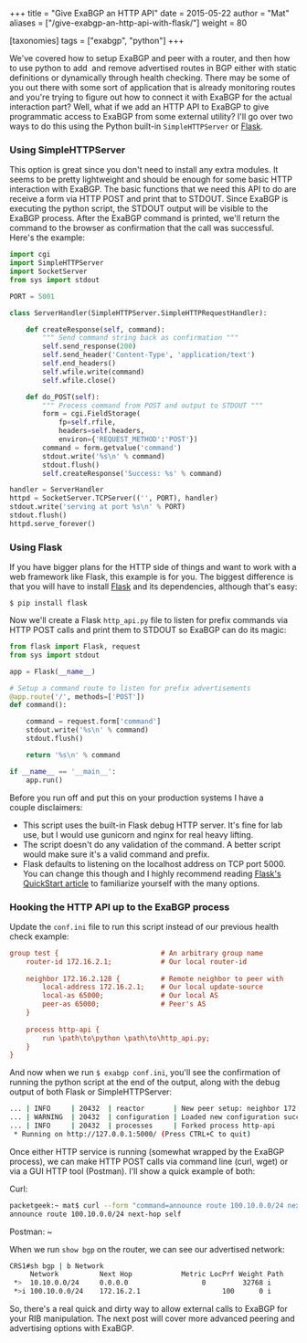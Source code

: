 +++
title = "Give ExaBGP an HTTP API"
date = 2015-05-22
author = "Mat"
aliases = ["/give-exabgp-an-http-api-with-flask/"]
weight = 80

[taxonomies]
tags = ["exabgp", "python"]
+++

We've covered how to setup ExaBGP and peer with a router, and then how to use python to add  and remove advertised routes in BGP either with static definitions or dynamically through health checking. There may be some of you out there with some sort of application that is already monitoring routes and you're trying to figure out how to connect it with ExaBGP for the actual interaction part? Well, what if we add an HTTP API to ExaBGP to give programmatic access to ExaBGP from some external utility? I'll go over two ways to do this using the Python built-in `SimpleHTTPServer` or <a href="//flask.pocoo.org" target="_blank">Flask</a>.

<!-- more -->
### Using SimpleHTTPServer

This option is great since you don't need to install any extra modules. It seems to be pretty lightweight and should be enough for some basic HTTP interaction with ExaBGP. The basic functions that we need this API to do are receive a form via HTTP POST and print that to STDOUT. Since ExaBGP is executing the python script, the STDOUT output will be visible to the ExaBGP process. After the ExaBGP command is printed, we'll return the command to the browser as confirmation that the call was successful. Here's the example:

```python
import cgi
import SimpleHTTPServer
import SocketServer
from sys import stdout

PORT = 5001

class ServerHandler(SimpleHTTPServer.SimpleHTTPRequestHandler):

    def createResponse(self, command):
        """ Send command string back as confirmation """
        self.send_response(200)
        self.send_header('Content-Type', 'application/text')
        self.end_headers()
        self.wfile.write(command)
        self.wfile.close()

    def do_POST(self):
        """ Process command from POST and output to STDOUT """
        form = cgi.FieldStorage(
            fp=self.rfile,
            headers=self.headers,
            environ={'REQUEST_METHOD':'POST'})
        command = form.getvalue('command')
        stdout.write('%s\n' % command)
        stdout.flush()
        self.createResponse('Success: %s' % command)

handler = ServerHandler
httpd = SocketServer.TCPServer(('', PORT), handler)
stdout.write('serving at port %s\n' % PORT)
stdout.flush()
httpd.serve_forever()
```

### Using Flask

If you have bigger plans for the HTTP side of things and want to work with a web framework like Flask, this example is for you. The biggest difference is that you will have to install <a href="//flask.pocoo.org" target="_blank">Flask</a> and its dependencies, although that's easy:

`$ pip install flask`

Now we'll create a Flask `http_api.py` file to listen for prefix commands via HTTP POST calls and print them to STDOUT so ExaBGP can do its magic:

```python
from flask import Flask, request
from sys import stdout

app = Flask(__name__)

# Setup a command route to listen for prefix advertisements 
@app.route('/', methods=['POST'])
def command():

	command = request.form['command']
	stdout.write('%s\n' % command)
	stdout.flush()

	return '%s\n' % command

if __name__ == '__main__':
    app.run()
```

Before you run off and put this on your production systems I have a couple disclaimers:

  * This script uses the built-in Flask debug HTTP server. It's fine for lab use, but I would use gunicorn and nginx for real heavy lifting.
  * The script doesn't do any validation of the command. A better script would make sure it's a valid command and prefix.
  * Flask defaults to listening on the localhost address on TCP port 5000. You can change this though and I highly recommend reading <a href="http://flask.pocoo.org/docs/0.10/quickstart/#quickstart" target="_blank">Flask's QuickStart article</a> to familiarize yourself with the many options.

### Hooking the HTTP API up to the ExaBGP process

Update the `conf.ini` file to run this script instead of our previous health check example:

```ini
group test {                         # An arbitrary group name
    router-id 172.16.2.1;            # Our local router-id
    
    neighbor 172.16.2.128 {          # Remote neighbor to peer with
        local-address 172.16.2.1;    # Our local update-source
        local-as 65000;              # Our local AS
        peer-as 65000;               # Peer's AS
    }
 
    process http-api {
        run \path\to\python \path\to\http_api.py;
    }
}
```

And now when we run `$ exabgp conf.ini`, you'll see the confirmation of running the python script at the end of the output, along with the debug output of both Flask or SimpleHTTPServer:

```sh
... | INFO     | 20432  | reactor       | New peer setup: neighbor 172.16.2.128 local-ip 172.16.2.1 local-as 65000 peer-as 65000 router-id 172.16.2.1 family-allowed in-open
... | WARNING  | 20432  | configuration | Loaded new configuration successfully
... | INFO     | 20432  | processes     | Forked process http-api
 * Running on http://127.0.0.1:5000/ (Press CTRL+C to quit)
 ```

Once either HTTP service is running (somewhat wrapped by the ExaBGP process), we can make HTTP POST calls via command line (curl, wget) or via a GUI HTTP tool (Postman). I'll show a quick example of both:

Curl:

```sh
packetgeek:~ mat$ curl --form "command=announce route 100.10.0.0/24 next-hop self" http://localhost:5000/ 
announce route 100.10.0.0/24 next-hop self
```

Postman:
~[](exabgp-postman.png)

When we run `show bgp` on the router, we can see our advertised network:

```sh
CRS1#sh bgp | b Network
     Network          Next Hop            Metric LocPrf Weight Path
 *>  10.10.0.0/24     0.0.0.0                  0         32768 i
 *>i 100.10.0.0/24    172.16.2.1                    100      0 i
```

So, there's a real quick and dirty way to allow external calls to ExaBGP for your RIB manipulation. The next post will cover more advanced peering and advertising options with ExaBGP.